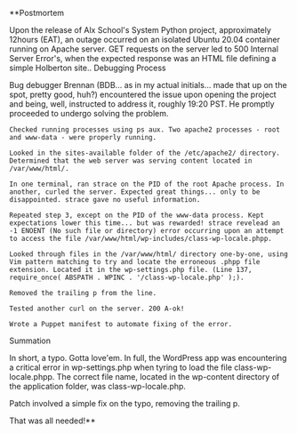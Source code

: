 **Postmortem

Upon the release of Alx School's System Python project, approximately 12hours (EAT), an outage occurred on an isolated Ubuntu 20.04 container running on Apache server. GET requests on the server led to 500 Internal Server Error's, when the expected response was an HTML file defining a simple Holberton site..
Debugging Process

Bug debugger Brennan (BDB... as in my actual initials... made that up on the spot, pretty good, huh?) encountered the issue upon opening the project and being, well, instructed to address it, roughly 19:20 PST. He promptly proceeded to undergo solving the problem.

    Checked running processes using ps aux. Two apache2 processes - root and www-data - were properly running.

    Looked in the sites-available folder of the /etc/apache2/ directory. Determined that the web server was serving content located in /var/www/html/.

    In one terminal, ran strace on the PID of the root Apache process. In another, curled the server. Expected great things... only to be disappointed. strace gave no useful information.

    Repeated step 3, except on the PID of the www-data process. Kept expectations lower this time... but was rewarded! strace revelead an -1 ENOENT (No such file or directory) error occurring upon an attempt to access the file /var/www/html/wp-includes/class-wp-locale.phpp.

    Looked through files in the /var/www/html/ directory one-by-one, using Vim pattern matching to try and locate the erroneous .phpp file extension. Located it in the wp-settings.php file. (Line 137, require_once( ABSPATH . WPINC . '/class-wp-locale.php' );).

    Removed the trailing p from the line.

    Tested another curl on the server. 200 A-ok!

    Wrote a Puppet manifest to automate fixing of the error.

Summation

In short, a typo. Gotta love'em. In full, the WordPress app was encountering a critical error in wp-settings.php when tyring to load the file class-wp-locale.phpp. The correct file name, located in the wp-content directory of the application folder, was class-wp-locale.php.

Patch involved a simple fix on the typo, removing the trailing p.

That was all needed!**
